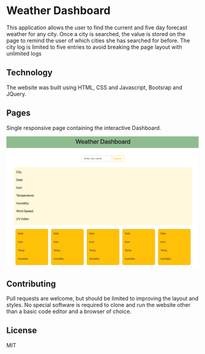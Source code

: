 # Weather Dashboard
This application allows the user to find the current and five day forecast weather for any city. Once a city is searched, the value is stored on the page to remind the user of which cities she has searched for before. The city log is limited to five entries to avoid breaking the page layout with unlimited logs

## Technology

The website was built using HTML, CSS and Javascript, Bootsrap and JQuery.

## Pages

Single responsive page containing the interactive Dashboard.

![Weather Dashboard demo](WDdemo.png)

## Contributing

Pull requests are welcome, but should be limited to improving the layout and styles. No special software is required to clone and run the website other than a basic code editor and a browser of choice. 

## License

MIT
